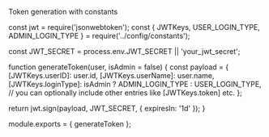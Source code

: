 Token generation with constants

const jwt = require('jsonwebtoken');
const { JWTKeys, USER_LOGIN_TYPE, ADMIN_LOGIN_TYPE } = require('../config/constants');

const JWT_SECRET = process.env.JWT_SECRET || 'your_jwt_secret';

function generateToken(user, isAdmin = false) {
  const payload = {
    [JWTKeys.userID]: user.id,
    [JWTKeys.userName]: user.name,
    [JWTKeys.loginType]: isAdmin ? ADMIN_LOGIN_TYPE : USER_LOGIN_TYPE,
    // you can optionally include other entries like [JWTKeys.token] etc.
  };

  return jwt.sign(payload, JWT_SECRET, { expiresIn: '1d' });
}

module.exports = { generateToken };
